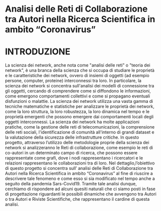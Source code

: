 # Analisi delle Reti di Collaborazione tra Autori nella Ricerca Scientifica in ambito “Coronavirus” #

# INTRODUZIONE #

La scienza dei network, anche nota come "analisi delle reti" o "teoria dei network", è una branca della
scienza che si occupa di studiare le proprietà e le caratteristiche dei network, ovvero di insiemi di oggetti
(ad esempio persone, computer, proteine) interconnessi tra loro.
In particolare, la scienza dei network si concentra sull'analisi dei modelli di connessione tra gli oggetti,
cercando di comprendere come si diffondono le informazioni, come emergono comportamenti collettivi e
come si propagano eventuali disfunzioni o malattie.
La scienza dei network utilizza una vasta gamma di tecniche matematiche e statistiche per analizzare le
proprietà dei network, come la loro struttura, la loro robustezza, la loro dinamica nel tempo e le proprietà
emergenti che possono emergere dai comportamenti locali degli oggetti interconnessi.
La scienza dei network ha molte applicazioni pratiche, come la gestione delle reti di telecomunicazioni, la
comprensione delle reti sociali, l'identificazione di comunità all'interno di grandi dataset e la valutazione
della sicurezza delle infrastrutture critiche.
In questo progetto, attraverso l’utilizzo delle metodologie proprie della scienza dei network si
analizzeranno le Reti di collaborazione, come esempio le reti di co-autori in un
determinato campo di ricerca, che possono essere rappresentate come grafi, dove i nodi rappresentano i
ricercatori e le relazioni rappresentano le collaborazioni tra di loro.
Nel dettaglio,l’obiettivo di questo progetto si concentra sull’ analisi delle Reti di Collaborazione tra Autori
nella Ricerca Scientifica in ambito “Coronavirus” al fine di riuscire a descrivere tale fenomeno e come esso
si sia modificato nel tempo anche a seguito della pandemia Sars-Covid19.
Tramite tale analisi dunque, cerchiamo di rispondere ad alcuni quesiti naturali che ci siamo posti in fase di
progettazione riguardanti le possibili dinamiche che avvengono tra Autori o tra Autori e Riviste Scientifiche,
che rappresentano il cardine di questa analisi.
